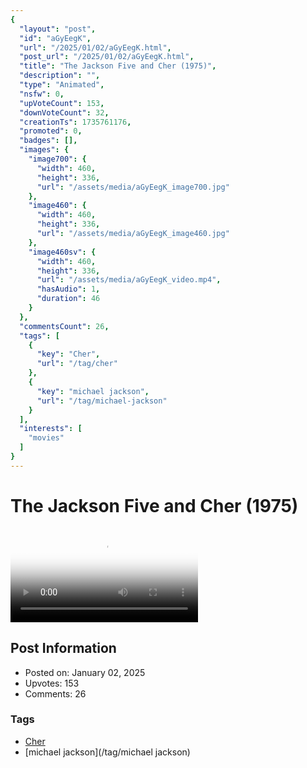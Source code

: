```yaml
---
{
  "layout": "post",
  "id": "aGyEegK",
  "url": "/2025/01/02/aGyEegK.html",
  "post_url": "/2025/01/02/aGyEegK.html",
  "title": "The Jackson Five and Cher (1975)",
  "description": "",
  "type": "Animated",
  "nsfw": 0,
  "upVoteCount": 153,
  "downVoteCount": 32,
  "creationTs": 1735761176,
  "promoted": 0,
  "badges": [],
  "images": {
    "image700": {
      "width": 460,
      "height": 336,
      "url": "/assets/media/aGyEegK_image700.jpg"
    },
    "image460": {
      "width": 460,
      "height": 336,
      "url": "/assets/media/aGyEegK_image460.jpg"
    },
    "image460sv": {
      "width": 460,
      "height": 336,
      "url": "/assets/media/aGyEegK_video.mp4",
      "hasAudio": 1,
      "duration": 46
    }
  },
  "commentsCount": 26,
  "tags": [
    {
      "key": "Cher",
      "url": "/tag/cher"
    },
    {
      "key": "michael jackson",
      "url": "/tag/michael-jackson"
    }
  ],
  "interests": [
    "movies"
  ]
}
---
```


# The Jackson Five and Cher (1975)

<video controls playsinline loop poster="/assets/media/aGyEegK_image460.jpg">
  <source src="/assets/media/aGyEegK_video.mp4" type="video/mp4">
  Your browser does not support the video tag.
</video>

## Post Information

- Posted on: January 02, 2025
- Upvotes: 153
- Comments: 26

### Tags

- [Cher](/tag/Cher)
- [michael jackson](/tag/michael jackson)
